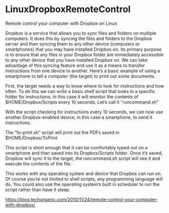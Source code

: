 # LinuxDropboxRemoteControl
Remote control your computer with Dropbox on Linux

Dropbox is a service that allows you to sync files and folders on multiple computers. It does this by syncing the files and folders to the Dropbox server and then syncing them to any other device (computers or smartphones) that you may have installed Dropbox on. Its primary purpose is to ensure that any files in your Dropbox folder are immediately accessible to any other device that you have installed Dropbox on. We can take advantage of this syncing feature and use it as a means to transfer instructions from one device to another. Here’s a basic example of using a smartphone to tell a computer (the target) to print out some documents.

First, the target needs a way to know where to look for instructions and how often. To do this we can write a basic shell script that looks in a specific folder for instructions. In this case it will monitor the contents of $HOME/Dropbox/Scripts every 10 seconds. Let’s call it "runcommand.sh"

With the script checking for instructions every 10 seconds, we can now use another Dropbox-enabled device, in this case a smartphone, to send it instructions.

The "to-print.sh" script will print out the PDFs saved in $HOME/Dropbox/ToPrint

This script is short enough that it can be comfortably typed out on a smartphone and then saved into its Dropbox/Scripts folder. Once it’s saved, Dropbox will sync it to the target, the runcommand.sh script will see it and execute the contents of the file.

This works with any operating system and device that Dropbox can run on. Of course you’re not limited to shell scripts, any programming language will do. You could also use the operating system’s built in scheduler to run the script rather than have it sleep.

https://blog.techorganic.com/2010/11/24/remote-control-your-computer-with-dropbox/
